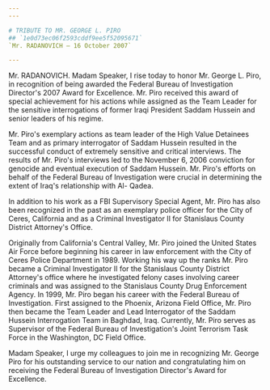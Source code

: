 ```yaml
---
---

# TRIBUTE TO MR. GEORGE L. PIRO
## `1e0d73ec06f2593cddf9ee5f52095671`
`Mr. RADANOVICH — 16 October 2007`

---
```



Mr. RADANOVICH. Madam Speaker, I rise today to honor Mr. George L. 
Piro, in recognition of being awarded the Federal Bureau of 
Investigation Director's 2007 Award for Excellence. Mr. Piro received 
this award of special achievement for his actions while assigned as the 
Team Leader for the sensitive interrogations of former Iraqi President 
Saddam Hussein and senior leaders of his regime.

Mr. Piro's exemplary actions as team leader of the High Value 
Detainees Team and as primary interrogator of Saddam Hussein resulted 
in the successful conduct of extremely sensitive and critical 
interviews. The results of Mr. Piro's interviews led to the November 6, 
2006 conviction for genocide and eventual execution of Saddam Hussein. 
Mr. Piro's efforts on behalf of the Federal Bureau of Investigation 
were crucial in determining the extent of Iraq's relationship with Al-
Qadea.

In addition to his work as a FBI Supervisory Special Agent, Mr. Piro 
has also been recognized in the past as an exemplary police officer for 
the City of Ceres, California and as a Criminal Investigator II for 
Stanislaus County District Attorney's Office.

Originally from California's Central Valley, Mr. Piro joined the 
United States Air Force before beginning his career in law enforcement 
with the City of Ceres Police Department in 1989. Working his way up 
the ranks Mr. Piro became a Criminal Investigator II for the Stanislaus 
County District Attorney's office where he investigated felony cases 
involving career criminals and was assigned to the Stanislaus County 
Drug Enforcement Agency. In 1999, Mr. Piro began his career with the 
Federal Bureau of Investigation. First assigned to the Phoenix, Arizona 
Field Office, Mr. Piro then became the Team Leader and Lead 
Interrogator of the Saddam Hussein Interrogation Team in Baghdad, Iraq. 
Currently, Mr. Piro serves as Supervisor of the Federal Bureau of 
Investigation's Joint Terrorism Task Force in the Washington, DC Field 
Office.

Madam Speaker, I urge my colleagues to join me in recognizing Mr. 
George Piro for his outstanding service to our nation and 
congratulating him on receiving the Federal Bureau of Investigation 
Director's Award for Excellence.
